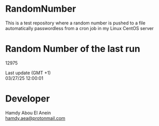 # RandomNumber    
This is a test repository where a random number is pushed to a file automatically passwordless from a cron job in my Linux CentOS server    
# Random Number of the last run   
12975
      
Last update (GMT +1)    
03/27/25 12:00:01
# Developer    
Hamdy Abou El Anein   
hamdy.aea@protonmail.com
